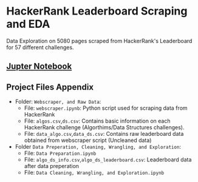 
# HackerRank Leaderboard Scraping and EDA

Data Exploration on 5080 pages scraped from HackerRank's Leaderboard for 57 different challenges.


## [Jupter Notebook](https://www.kaggle.com/code/amirwg/hackerrank-leadeboard-eda)

## Project Files Appendix
- Folder: `Webscraper, and Raw Data`:
    - File: `webscraper.ipynb`: Python script used for scraping data from HackerRank
    - File: `algos.csv`,`ds.csv`: Contains basic information on each HackerRank challenge (Algorthims/Data Structures challenges).
    - File: `data_algo.csv`,`data_ds.csv`: Contains raw leaderboard data obtained from webscraper script (Uncleaned data)
- Folder `Data Preperation, Cleaning, Wrangling, and Exploration`:    
    - File: `Data Preparation.ipynb`
    - File: `algo_ds_info.csv`,`algo_ds_leaderboard.csv`: Leaderboard data after data preperation
    - File: `Data Cleaning, Wrangling, and Exploration.ipynb`
